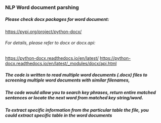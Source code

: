### NLP Word document parshing

##### Please check docx packages for word document:
https://pypi.org/project/python-docx/

###### For details, please refer to docx or docx.api:
https://python-docx.readthedocs.io/en/latest/
https://python-docx.readthedocs.io/en/latest/_modules/docx/api.html


##### The code is written to read multiple word documents (.docx) files to screening multiple word documents with similar filenames, 
##### The code would allow you to search key phrases, return entire matched sentences or locate the next word from matched key string/word.
##### To extract specific information from the particular table the file, you could extract specific table in the word documents
